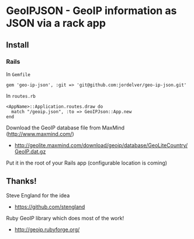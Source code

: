 # GeoIPJSON - GeoIP information as JSON via a rack app

## Install

### Rails

In `Gemfile`

    gem 'geo-ip-json', :git => 'git@github.com:jordelver/geo-ip-json.git'

In `routes.rb`

    <AppName>::Application.routes.draw do
      match "/geoip.json", :to => GeoIPJson::App.new
    end

Download the GeoIP database file from MaxMind (http://www.maxmind.com/)

* http://geolite.maxmind.com/download/geoip/database/GeoLiteCountry/GeoIP.dat.gz

Put it in the root of your Rails app (configurable location is coming)

## Thanks!

Steve England for the idea
* https://github.com/stengland

Ruby GeoIP library which does most of the work!
* http://geoip.rubyforge.org/
